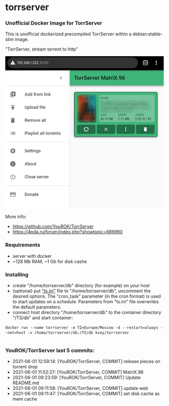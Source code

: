 # torrserver
### Unofficial Docker Image for TorrServer

This is unofficial dockerized precompiled TorrServer within a debian:stable-slim image.

"TorrServer, stream torrent to http"

![TorrServer](https://raw.githubusercontent.com/MrKsey/torrserver/master/ts.jpg)

More info:
- https://github.com/YouROK/TorrServer
- https://4pda.ru/forum/index.php?showtopic=889960

### Requirements

* server with docker
* ~128 Mb RAM, ~1 Gb for disk cashe 

### Installing

- сreate "/home/torrserver/db" directory (for example) on your host
- (optional) put ["ts.ini"](https://raw.githubusercontent.com/MrKsey/torrserver/master/ts.ini) file to "/home/torrserver/db", uncomment the desired options. The "cron_task" parameter (in the cron format) is used to start updates on a schedule. Parameters from "ts.ini" file overwrites the default parameters.
- connect host directory "/home/torrserver/db" to the container directory "/TS/db" and start container:
```
docker run --name torrserver -e TZ=Europe/Moscow -d --restart=always --net=host -v /home/torrserver/db:/TS/db ksey/torrserver
```


# #
### YouROK/TorrServer last 5 commits:
* 2021-06-01 12:59:14: [YouROK/TorrServer, COMMIT] release pieces on torrent drop
* 2021-06-01 11:52:27: [YouROK/TorrServer, COMMIT] MatriX.96
* 2021-06-01 09:23:59: [YouROK/TorrServer, COMMIT] Update README.md
* 2021-06-01 09:11:58: [YouROK/TorrServer, COMMIT] update web
* 2021-06-01 09:11:47: [YouROK/TorrServer, COMMIT] set disk cache as mem cache
